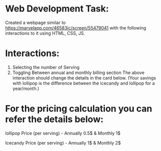 # Web Development Task:
Created a webpage similar to https://marvelapp.com/46583ic/screen/55479041 with the following interactions to it using HTML, CSS, JS.
# Interactions:
1) Selecting the number of Serving
2) Toggling Between annual and monthly billing section
The above interaction should change the details in the card below.
(Your savings with lollipop is the difference between the icecandy and lollipop for a year/month.)

# For the pricing calculation you can refer the details below:
lollipop Price (per serving) - Annually 0.5$ & Monthly 1$

Icecandy Price (per serving) - Annually 1$ & Monthly 2$
